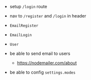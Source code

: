 - setup `/login` route
- nav to `/register` and `/login` in header

- `EmailRegister`
- `EmailLogin`
- `User`

- be able to send email to users
  - https://nodemailer.com/about

- be able to config `settings.modes`
